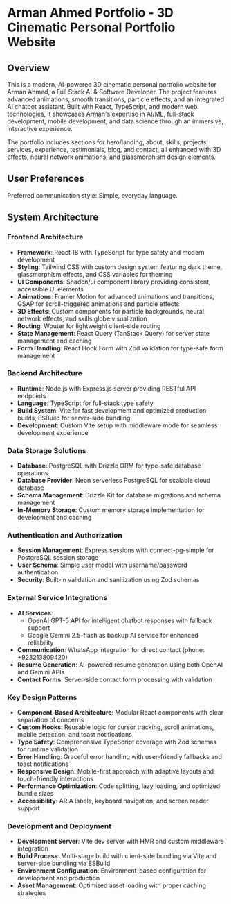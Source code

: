 # Arman Ahmed Portfolio - 3D Cinematic Personal Portfolio Website

## Overview

This is a modern, AI-powered 3D cinematic personal portfolio website for Arman Ahmed, a Full Stack AI & Software Developer. The project features advanced animations, smooth transitions, particle effects, and an integrated AI chatbot assistant. Built with React, TypeScript, and modern web technologies, it showcases Arman's expertise in AI/ML, full-stack development, mobile development, and data science through an immersive, interactive experience.

The portfolio includes sections for hero/landing, about, skills, projects, services, experience, testimonials, blog, and contact, all enhanced with 3D effects, neural network animations, and glassmorphism design elements.

## User Preferences

Preferred communication style: Simple, everyday language.

## System Architecture

### Frontend Architecture
- **Framework**: React 18 with TypeScript for type safety and modern development
- **Styling**: Tailwind CSS with custom design system featuring dark theme, glassmorphism effects, and CSS variables for theming
- **UI Components**: Shadcn/ui component library providing consistent, accessible UI elements
- **Animations**: Framer Motion for advanced animations and transitions, GSAP for scroll-triggered animations and particle effects
- **3D Effects**: Custom components for particle backgrounds, neural network effects, and skills globe visualization
- **Routing**: Wouter for lightweight client-side routing
- **State Management**: React Query (TanStack Query) for server state management and caching
- **Form Handling**: React Hook Form with Zod validation for type-safe form management

### Backend Architecture
- **Runtime**: Node.js with Express.js server providing RESTful API endpoints
- **Language**: TypeScript for full-stack type safety
- **Build System**: Vite for fast development and optimized production builds, ESBuild for server-side bundling
- **Development**: Custom Vite setup with middleware mode for seamless development experience

### Data Storage Solutions
- **Database**: PostgreSQL with Drizzle ORM for type-safe database operations
- **Database Provider**: Neon serverless PostgreSQL for scalable cloud database
- **Schema Management**: Drizzle Kit for database migrations and schema management
- **In-Memory Storage**: Custom memory storage implementation for development and caching

### Authentication and Authorization
- **Session Management**: Express sessions with connect-pg-simple for PostgreSQL session storage
- **User Schema**: Simple user model with username/password authentication
- **Security**: Built-in validation and sanitization using Zod schemas

### External Service Integrations
- **AI Services**: 
  - OpenAI GPT-5 API for intelligent chatbot responses with fallback support
  - Google Gemini 2.5-flash as backup AI service for enhanced reliability
- **Communication**: WhatsApp integration for direct contact (phone: +923213809420)
- **Resume Generation**: AI-powered resume generation using both OpenAI and Gemini APIs
- **Contact Forms**: Server-side contact form processing with validation

### Key Design Patterns
- **Component-Based Architecture**: Modular React components with clear separation of concerns
- **Custom Hooks**: Reusable logic for cursor tracking, scroll animations, mobile detection, and toast notifications
- **Type Safety**: Comprehensive TypeScript coverage with Zod schemas for runtime validation
- **Error Handling**: Graceful error handling with user-friendly fallbacks and toast notifications
- **Responsive Design**: Mobile-first approach with adaptive layouts and touch-friendly interactions
- **Performance Optimization**: Code splitting, lazy loading, and optimized bundle sizes
- **Accessibility**: ARIA labels, keyboard navigation, and screen reader support

### Development and Deployment
- **Development Server**: Vite dev server with HMR and custom middleware integration
- **Build Process**: Multi-stage build with client-side bundling via Vite and server-side bundling via ESBuild
- **Environment Configuration**: Environment-based configuration for development and production
- **Asset Management**: Optimized asset loading with proper caching strategies